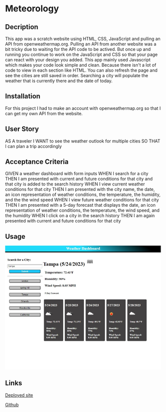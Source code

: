 # Meteorology

## Decription

This app was a scratch website using HTML, CSS, JavaScript and pulling an API from openweathermap.org.
Pulling an API from another website was a bit tricky due to waiting for the API code to be actived.
But once up and running you continue to work on the JavaScript and CSS so that your page can react with your design you added.
This app mainly used Javascript which makes your code look simple and clean. Because there isn't a lot of code to view in
each section like HTML. You can also refresh the page and see the cities are still saved in order. Searching a city will
populate the weather that is currently there and the date of today.

## Installation

For this project I had to make an account with openweathermap.org so that I can get my own API from the website.

## User Story

AS A traveler
I WANT to see the weather outlook for multiple cities
SO THAT I can plan a trip accordingly

## Acceptance Criteria

GIVEN a weather dashboard with form inputs
WHEN I search for a city
THEN I am presented with current and future conditions for that city and that city is added to the search history
WHEN I view current weather conditions for that city
THEN I am presented with the city name, the date, an icon representation of weather conditions, the temperature, the humidity, and the the wind speed
WHEN I view future weather conditions for that city
THEN I am presented with a 5-day forecast that displays the date, an icon representation of weather conditions, the temperature, the wind speed, and the humidity
WHEN I click on a city in the search history
THEN I am again presented with current and future conditions for that city

## Usage

![app](assets/images/Deployedwebpro6.jpg)

## Links

[Deployed site](https://lexxvasquez.github.io/Meteorology/)

[Github](https://github.com/Lexxvasquez/Meteorology)
